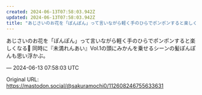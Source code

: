 ```yaml
---
created: 2024-06-13T07:58:03.942Z
updated: 2024-06-13T07:58:03.942Z
title: "あじさいのお花を「ぽんぽん」って言いながら軽く手のひらでポンポンすると楽しくなる[...]"
---
```


<p>あじさいのお花を「ぽんぽん」って言いながら軽く手のひらでポンポンすると楽しくなる💠 同時に『未満れんあい』Vol.1の頭にみかんを乗せるシーンの髪ぽんぽんも思い浮かぶ。</p>

&mdash; 2024-06-13 07:58:03 UTC

Original URL: https://mastodon.social/@sakuramochi0/112608246755633631
